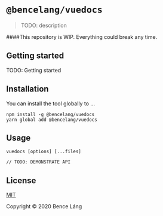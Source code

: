 # `@bencelang/vuedocs`

> TODO: description

####This repository is WIP. Everything could break any time.

## Getting started

TODO: Getting started

## Installation
You can install the tool globally to ... 

```
npm install -g @bencelang/vuedocs
yarn global add @bencelang/vuedocs
```

## Usage
```
vuedocs [options] [...files]

// TODO: DEMONSTRATE API
```

## License
[MIT](https://github.com/bencelang/vuedocs/blob/develop/LICENSE)

Copyright © 2020 Bence Láng
